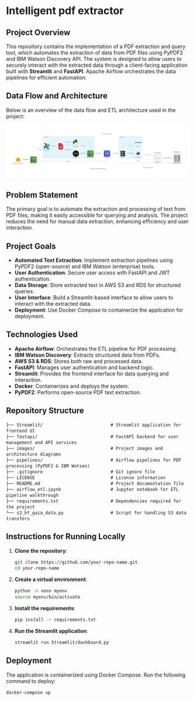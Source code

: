 # Intelligent pdf extractor

## Project Overview
This repository contains the implementation of a PDF extraction and query tool, which automates the extraction of data from PDF files using PyPDF2 and IBM Watson Discovery API. The system is designed to allow users to securely interact with the extracted data through a client-facing application built with **Streamlit** and **FastAPI**. Apache Airflow orchestrates the data pipelines for efficient automation.

## Data Flow and Architecture
Below is an overview of the data flow and ETL architecture used in the project:

![Airflow ETL and Data Flow Architecture](./images/airflow_etl_and_data_flow_architecture.png)

## Problem Statement
The primary goal is to automate the extraction and processing of text from PDF files, making it easily accessible for querying and analysis. The project reduces the need for manual data extraction, enhancing efficiency and user interaction.

## Project Goals
- **Automated Text Extraction**: Implement extraction pipelines using PyPDF2 (open-source) and IBM Watson (enterprise) tools.
- **User Authentication**: Secure user access with FastAPI and JWT authentication.
- **Data Storage**: Store extracted text in AWS S3 and RDS for structured queries.
- **User Interface**: Build a Streamlit-based interface to allow users to interact with the extracted data.
- **Deployment**: Use Docker Compose to containerize the application for deployment.

## Technologies Used
- **Apache Airflow**: Orchestrates the ETL pipeline for PDF processing.
- **IBM Watson Discovery**: Extracts structured data from PDFs.
- **AWS S3 & RDS**: Stores both raw and processed data.
- **FastAPI**: Manages user authentication and backend logic.
- **Streamlit**: Provides the frontend interface for data querying and interaction.
- **Docker**: Containerizes and deploys the system.
- **PyPDF2**: Performs open-source PDF text extraction.

## Repository Structure
```
├── Streamlit/                          # Streamlit application for frontend UI
├── fastapi/                            # FastAPI backend for user management and API services
├── images/                             # Project images and architecture diagrams
├── pipelines/                          # Airflow pipelines for PDF processing (PyPDF2 & IBM Watson)
├── .gitignore                          # Git ignore file
├── LICENSE                             # License information
├── README.md                           # Project documentation file
├── airflow_etl.ipynb                   # Jupyter notebook for ETL pipeline walkthrough
├── requirements.txt                    # Dependencies required for the project
└── s3_hf_gaia_data.py                  # Script for handling S3 data transfers
```

## Instructions for Running Locally
1. **Clone the repository**:
   ```bash
   git clone https://github.com/your-repo-name.git
   cd your-repo-name
   ```
2. **Create a virtual environment**:
   ```bash
   python -m venv myenv
   source myenv/bin/activate
   ```
3. **Install the requirements**:
   ```bash
   pip install -r requirements.txt
   ```
4. **Run the Streamlit application**:
   ```bash
   streamlit run Streamlit/dashboard.py
   ```

## Deployment
The application is containerized using Docker Compose. Run the following command to deploy:
```bash
docker-compose up
```

